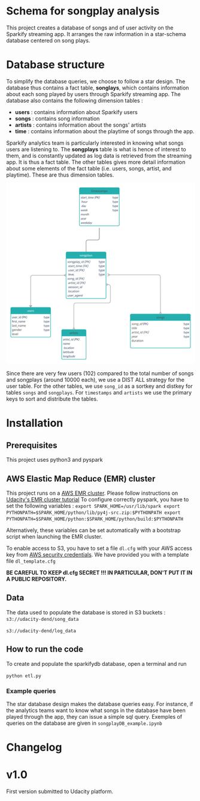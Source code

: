 # Schema for songplay analysis

This project creates a database of songs and of user activity on the Sparkify streaming app. It arranges the raw information in a star-schema database centered on song plays.


# Database structure

To simplify the database queries, we choose to follow a star design. The database thus contains a fact table, **songlays**, which contains information about each song played by users through Sparkify streaming app. The database also contains the following dimension tables :
- **users** : contains information about Sparkify users
- **songs** : contains song information
- **artists** : contains information about the songs' artists
- **time** : contains information about the playtime of songs through the app.

Sparkify analytics team is particularly interested in knowing what songs users are listening to. The **songplays** table is what is hence of interest to them, and is constantly updated as log data is retrieved from the streaming app. It is thus a fact table. The other tables gives more detail information about some elements of the fact table (i.e. users, songs, artist, and playtime). These are thus dimension tables.

![alt text](songplay_DB.png "Sparkify song play schema")

Since there are very few users (102) compared to the total number of songs and songplays (around 10000 each), we use a DIST ALL strategy for the user table. For the other tables, we use `song_id` as a sortkey and distkey for tables `songs` and `songplays`. For `timestamps` and `artists` we use the primary keys to sort and distribute the tables. 

# Installation

## Prerequisites

This project uses python3 and pyspark

## AWS Elastic Map Reduce (EMR) cluster
This project runs on a [AWS EMR cluster](https://aws.amazon.com/emr/). Please follow instructions on [Udacity's EMR cluster tutorial](https://classroom.udacity.com/nanodegrees/nd027/parts/19ef4e55-151f-4510-8b5c-cb590ac52df2/modules/f268ecf3-99fa-4f44-8587-dfa0945b8a7f/lessons/f14bb167-fee8-4a4b-94d3-9ca7fcbabe77/concepts/28c36c65-466e-4b4e-af99-1fc86f90e02f)
To configure correctly pyspark, you have to set the following variables :
`
export SPARK_HOME=/usr/lib/spark
export PYTHONPATH=$SPARK_HOME/python/lib/py4j-src.zip:$PYTHONPATH
export PYTHONPATH=$SPARK_HOME/python:$SPARK_HOME/python/build:$PYTHONPATH
`

Alternatively, these variables can be set automatically with a bootstrap script when launching the EMR cluster.

To enable access to S3, you have to set a file `dl.cfg` with your AWS access key from [AWS security credentials](https://console.aws.amazon.com/iam/home?region=us-west-2#/security_credentials). We have provided you with a template file `dl_template.cfg`


**__BE CAREFUL TO KEEP dl.cfg SECRET !!! IN PARTICULAR, DON'T PUT IT IN A PUBLIC REPOSITORY.__**

## Data
The data used to populate the database is stored in S3 buckets :
`s3://udacity-dend/song_data`

`s3://udacity-dend/log_data`


## How to run the code

To create and populate the sparkifydb database, open a terminal and run 

 `python etl.py`
    

### Example queries
The star database design makes the database queries easy. For instance, if the analytics teams want to know what songs in the database have been played through the app, they can issue a simple sql query. 
Exemples of queries on the database are given in `songplayDB_example.ipynb`

# Changelog

# v1.0
First version submitted to Udacity platform.